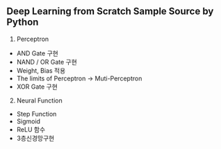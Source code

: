 ## Deep Learning from Scratch Sample Source by Python
1. Perceptron
  - AND Gate 구현
  - NAND / OR Gate 구현
  - Weight, Bias 적용
  - The limits of Perceptron -> Muti-Perceptron
  - XOR Gate 구현
2. Neural Function
  - Step Function
  - Sigmoid
  - ReLU 함수
  - 3층신경망구현
